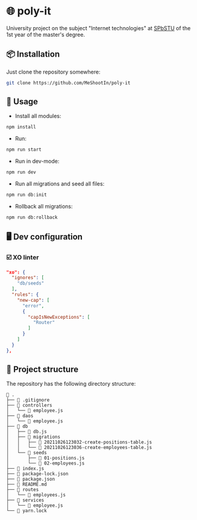 # 🌐 poly-it

University project on the subject \"Internet technologies\" at [SPbSTU][spbstu]
of the 1st year of the master's degree.

[spbstu]: https://english.spbstu.ru

## 📦 Installation

Just clone the repository somewhere:
```bash
git clone https://github.com/MeShootIn/poly-it
```

## 🚀 Usage

* Install all modules:
```bash
npm install
```

* Run:
```bash
npm run start
```

* Run in dev-mode:
```bash
npm run dev
```

* Run all migrations and seed all files:
```bash
npm run db:init
```

* Rollback all migrations:
```bash
npm run db:rollback
```

## 🖥️ Dev configuration

### ☑️ XO linter

```json
"xo": {
  "ignores": [
    "db/seeds"
  ],
  "rules": {
    "new-cap": [
      "error",
      {
        "capIsNewExceptions": [
          "Router"
        ]
      }
    ]
  }
},
```

## 📂 Project structure

The repository has the following directory structure:
```
📂 .
├── 📜 .gitignore
├── 📂 controllers
│   └── 📜 employee.js
├── 📂 daos
│   └── 📜 employee.js
├── 📂 db
│   ├── 📜 db.js
│   ├── 📂 migrations
│   │   ├── 📜 20211026123032-create-positions-table.js
│   │   └── 📜 20211026123036-create-employees-table.js
│   └── 📂 seeds
│       ├── 📜 01-positions.js
│       └── 📜 02-employees.js
├── 📜 index.js
├── 📜 package-lock.json
├── 📜 package.json
├── 📜 README.md
├── 📂 routes
│   └── 📜 employees.js
├── 📂 services
│   └── 📜 employee.js
└── 📜 yarn.lock
```
